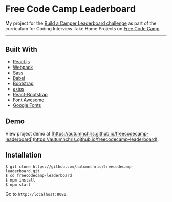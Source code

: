 # Free Code Camp Leaderboard

My project for the [Build a Camper Leaderboard challenge](https://learn.freecodecamp.org/coding-interview-prep/take-home-projects/build-a-camper-leaderboard) as part of the curriculum for Coding Interview Take Home Projects on [Free Code Camp](https://www.freecodecamp.org).

---

## Built With
* [React.js](https://reactjs.org)
* [Webpack](https://webpack.js.org)
* [Sass](http://sass-lang.com)
* [Babel](https://babeljs.io)
* [Bootstrap](https://getbootstrap.com)
* [axios](https://github.com/axios/axios)
* [React-Bootstrap](https://react-bootstrap.github.io)
* [Font Awesome](https://fontawesome.com)
* [Google Fonts](https://fonts.google.com)

## Demo

View project demo at [https://autumnchris.github.io/freecodecamp-leaderboard](https://autumnchris.github.io/freecodecamp-leaderboard).

## Installation

```
$ git clone https://github.com/autumnchris/freecodecamp-leaderboard.git
$ cd freecodecamp-leaderboard
$ npm install
$ npm start
```

Go to `http://localhost:8080`.

